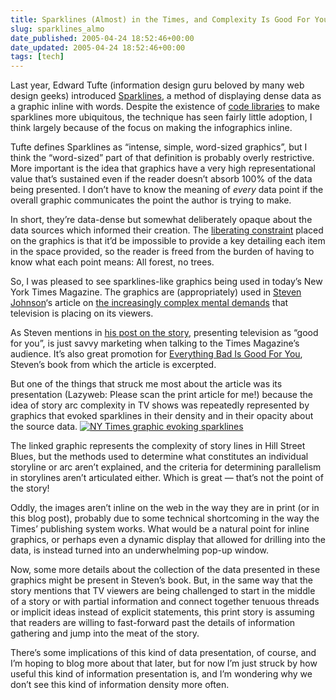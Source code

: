 ```yaml
---
title: Sparklines (Almost) in the Times, and Complexity Is Good For You
slug: sparklines_almo
date_published: 2005-04-24 18:52:46+00:00
date_updated: 2005-04-24 18:52:46+00:00
tags: [tech]
---
```

Last year, Edward Tufte (information design guru beloved by many web design geeks) introduced [Sparklines](http://www.edwardtufte.com/bboard/q-and-a-fetch-msg?msg_id=0001Eb&amp;topic_id=1), a method of displaying dense data as a graphic inline with words. Despite the existence of [code libraries](http://sparkline.org/) to make sparklines more ubiquitous, the technique has seen fairly little adoption, I think largely because of the focus on making the infographics inline.

Tufte defines Sparklines as “intense, simple, word-sized graphics”, but I think the “word-sized” part of that definition is probably overly restrictive. More important is the idea that graphics have a very high representational value that’s sustained even if the reader doesn’t absorb 100% of the data being presented. I don’t have to know the meaning of *every* data point if the overall graphic communicates the point the author is trying to make.

In short, they’re data-dense but somewhat deliberately opaque about the data sources which informed their creation. The [liberating constraint](/2005/03/11/rules_to_the_ga) placed on the graphics is that it’d be impossible to provide a key detailing each item in the space provided, so the reader is freed from the burden of having to know what each point means: All forest, no trees.

So, I was pleased to see sparklines-like graphics being used in today’s New York Times Magazine. The graphics are (appropriately) used in [Steven Johnson](http://www.stevenberlinjohnson.com/)‘s article on [the increasingly complex mental demands](http://www.nytimes.com/2005/04/24/magazine/24TV.html?pagewanted=all&amp;position=) that television is placing on its viewers.

As Steven mentions in [his post on the story](http://www.stevenberlinjohnson.com/movabletype/archives/000248.html), presenting television as “good for you”, is just savvy marketing when talking to the Times Magazine’s audience. It’s also great promotion for [Everything Bad Is Good For You](http://www.amazon.com/exec/obidos/ASIN/1573223077/2020-20/), Steven’s book from which the article is excerpted.

But one of the things that struck me most about the article was its presentation (Lazyweb: Please scan the print article for me!) because the idea of story arc complexity in TV shows was repeatedly represented by graphics that evoked sparklines in their density and in their opacity about the source data.
[![NY Times graphic evoking sparklines](/images/sparkline-ish.png)](http://www.nytimes.com/imagepages/2005/04/21/magazine/24tv.chart.2.html)

The linked graphic represents the complexity of story lines in Hill Street Blues, but the methods used to determine what constitutes an individual storyline or arc aren’t explained, and the criteria for determining parallelism in storylines aren’t articulated either. Which is great — that’s not the point of the story!

Oddly, the images aren’t inline on the web in the way they are in print (or in this blog post), probably due to some technical shortcoming in the way the Times’ publishing system works. What would be a natural point for inline graphics, or perhaps even a dynamic display that allowed for drilling into the data, is instead turned into an underwhelming pop-up window.

Now, some more details about the collection of the data presented in these graphics might be present in Steven’s book. But, in the same way that the story mentions that TV viewers are being challenged to start in the middle of a story or with partial information and connect together tenuous threads or implicit ideas instead of explicit statements, this print story is assuming that readers are willing to fast-forward past the details of information gathering and jump into the meat of the story.

There’s some implications of this kind of data presentation, of course, and I’m hoping to blog more about that later, but for now I’m just struck by how useful this kind of information presentation is, and I’m wondering why we don’t see this kind of information density more often.
